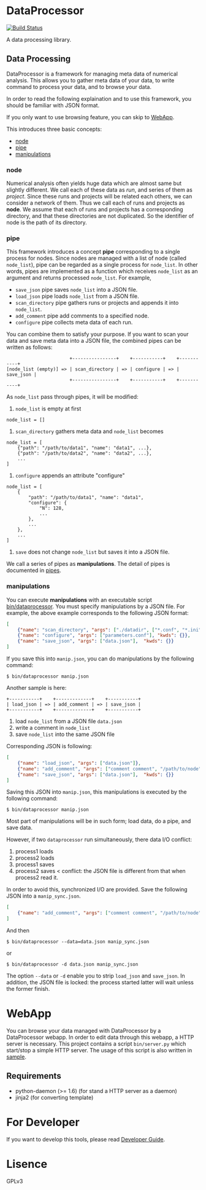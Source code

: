 DataProcessor
=============
[![Build Status](https://travis-ci.org/kenbeese/DataProcessor.png)](https://travis-ci.org/kenbeese/DataProcessor)

A data processing library.

Data Processing
---------------
DataProcessor is a framework for managing meta data of numerical analysis.
This allows you to gather meta data of your data,
to write command to process your data, and to browse your data.

In order to read the following explaination and to use this framework,
you should be familiar with JSON format.

If you only want to use browsing feature,
you can skip to [WebApp](#WebApp).

This introduces three basic concepts:

- [node](#node)
- [pipe](#pipe)
- [manipulations](#manipulations)

### node
Numerical analysis often yields huge data
which are almost same but slightly different.
We call each of these data as *run*, and series of them as *project*.
Since these runs and projects will be related each others,
we can consider a network of them.
Thus we call each of runs and projects as **node**.
We assume that each of runs and projects has a corresponding directory,
and that these directories are not duplicated.
So the identifier of node is the path of its directory.

### pipe
This framework introduces a concept **pipe**
corresponding to a single process for nodes.
Since nodes are managed with a list of node (called `node_list`),
pipe can be regarded as a single process for `node_list`.
In other words, pipes are implemented as a function
which receives `node_list` as an argument and returns processed `node_list`.
For example, 

- `save_json` pipe saves `node_list` into a JSON file.
- `load_json` pipe loads `node_list` from a JSON file.
- `scan_directory` pipe gathers runs or projects and appends it into `node_list`.
- `add_comment` pipe add comments to a specified node.
- `configure` pipe collects meta data of each run.

You can combine them to satisfy your purpose.
If you want to scan your data and save meta data into a JSON file,
the combined pipes can be written as follows:

                           +----------------+    +-----------+    +-----------+
    [node_list (empty)] => | scan_directory | => | configure | => | save_json |
                           +----------------+    +-----------+    +-----------+

As `node_list` pass through pipes, it will be modified:

1. `node_list` is empty at first
```
node_list = []
```

1. `scan_directory` gathers meta data and `node_list` becomes
```
node_list = [
    {"path": "/path/to/data1", "name": "data1", ...}, 
    {"path": "/path/to/data2", "name": "data2", ...}, 
    ...
]
```

1. `configure` appends an attribute "configure"
```
node_list = [
    {
        "path": "/path/to/data1", "name": "data1",
        "configure": {
            "N": 128,
            ...
        },
        ...
    }, 
    ...
]
```

1. `save` does not change `node_list` but saves it into a JSON file.

We call a series of pipes as **manipulations**.
The detail of pipes is documented in [pipes](doc/pipes.md).

### manipulations
You can execute **manipulations** with an executable script [bin/dataprocessor](sample/README.md#dataprocessor).
You must specify manipulations by a JSON file.
For example, the above example corresponds to the following JSON format:

```json
[
    {"name": "scan_directory", "args": ["./datadir", ["*.conf", "*.ini"]]},
    {"name": "configure", "args": ["parameters.conf"], "kwds": {}},
    {"name": "save_json", "args": ["data.json"],  "kwds": {}}
]
```

If you save this into `manip.json`,
you can do manipulations by the following command:

    $ bin/dataprocessor manip.json

Another sample is here:

    +-----------+    +-------------+    +-----------+
    | load_json | => | add_comment | => | save_json |
    +-----------+    +-------------+    +-----------+

1. load `node_list` from a JSON file `data.json`
1. write a comment in `node_list`
1. save `node_list` into the same JSON file

Corresponding JSON is following:

```json
[
    {"name": "load_json", "args": ["data.json"]},
    {"name": "add_comment", "args": ["comment comment", "/path/to/node"]},
    {"name": "save_json", "args": ["data.json"],  "kwds": {}}
]
```

Saving this JSON into `manip.json`,
this manipulations is executed by the following command:

    $ bin/dataprocessor manip.json

Most part of manipulations will be in such form;
load data, do a pipe, and save data.

However, if two `dataprocessor` run simultaneously,
there data I/O conflict:

1. process1 loads
1. process2 loads
1. process1 saves
1. process2 saves < conflict:
the JSON file is different from that when process2 read it.

In order to avoid this, synchronized I/O are provided.
Save the following JSON into a `manip_sync.json`.

```json
[
    {"name": "add_comment", "args": ["comment comment", "/path/to/node"]},
]
```
And then 

    $ bin/dataprocessor --data=data.json manip_sync.json

or

    $ bin/dataprocessor -d data.json manip_sync.json

The option `--data` or `-d` enable you to strip `load_json` and `save_json`.
In addition, the JSON file is locked:
the process started latter will wait unless the former finish.

WebApp
======
You can browse your data managed with DataProcessor by a DataProcessor webapp.
In order to edit data through this webapp, a HTTP server is necessary.
This project contains a script `bin/server.py` which start/stop a simple HTTP server.
The usage of this script is also written in [sample](sample/README.md "Sample Usage for WebApp").

Requirements
------------

- python-daemon (>= 1.6) (for stand a HTTP server as a daemon)
- jinja2 (for converting template)


For Developer
=============

If you want to develop this tools, please read [Developer Guide](doc/developer.md "Developer Guide").

Lisence
==========
GPLv3
